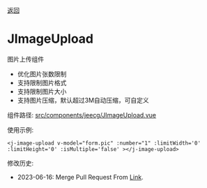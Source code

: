 [返回](../)

# JImageUpload

图片上传组件
* 优化图片张数限制
* 支持限制图片格式
* 支持限制图片大小
* 支持图片压缩，默认超过3M自动压缩，可自定义

组件路径: [src/components/jeecg/JImageUpload.vue](https://github.com/yoko-murasame/ant-design-vue-jeecg/blob/yoko/src/components/jeecg/JImageUpload.vue)

使用示例:
```vue
<j-image-upload v-model="form.pic" :number="1" :limitWidth='0' :limitHeight='0' :isMultiple='false' ></j-image-upload>
```

修改历史:
* 2023-06-16: Merge Pull Request From [Link](https://github.com/jeecgboot/ant-design-vue-jeecg/pull/2).
